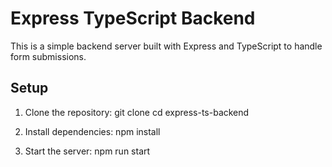 # Express TypeScript Backend

This is a simple backend server built with Express and TypeScript to handle form submissions.

## Setup

1. Clone the repository:
   git clone <repository-url>
   cd express-ts-backend

2. Install dependencies:
    npm install

3. Start the server:
    npm run start
